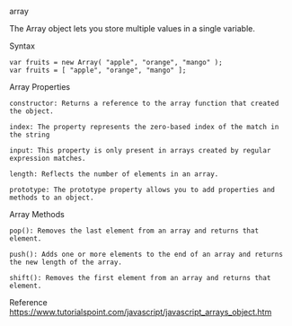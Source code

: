 array

The Array object lets you store multiple values in a single variable.

Syntax
	
	var fruits = new Array( "apple", "orange", "mango" );
	var fruits = [ "apple", "orange", "mango" ];

Array Properties

	constructor: Returns a reference to the array function that created the object.
	
	index: The property represents the zero-based index of the match in the string
	
	input: This property is only present in arrays created by regular expression matches.
	
	length: Reflects the number of elements in an array.

	prototype: The prototype property allows you to add properties and methods to an object.

Array Methods

	pop(): Removes the last element from an array and returns that element.
	
	push(): Adds one or more elements to the end of an array and returns the new length of the array.

	shift(): Removes the first element from an array and returns that element.

Reference
https://www.tutorialspoint.com/javascript/javascript_arrays_object.htm

